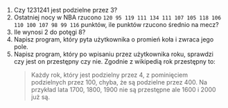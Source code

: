 1. Czy 1231241 jest podzielne przez 3?
2. Ostatniej nocy w NBA rzucono `120 95 119 111 134 111 107 105 118 106 110 100 107 98 99 116` punktów, ile punktów rzucono średnio na mecz?
3. Ile wynosi 2 do potęgi 8?
4. Napisz program, który pyta użytkownika o promień koła i zwraca jego pole.
5. Napisz program, który po wpisaniu przez użytkownika roku, sprawdzi czy jest on przestępny czy nie. Zgodnie z wikipedią rok przestępny to:
    > Każdy rok, który jest podzielny przez 4, z pominięciem podzielnych przez 100, chyba, że są podzielne przez 400.
    > Na przykład lata 1700, 1800, 1900 nie są przestępne ale 1600 i 2000 już są.
 
